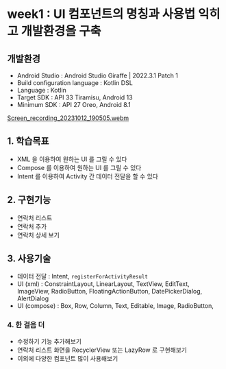 # week1 : UI 컴포넌트의 명칭과 사용법 익히고 개발환경을 구축

## 개발환경
* Android Studio : Android Studio Giraffe | 2022.3.1 Patch 1
* Build configuration language : Kotlin DSL
* Language : Kotlin
* Target SDK : API 33 Tiramisu, Android 13 
* Minimum SDK : API 27 Oreo, Android 8.1
  
[Screen_recording_20231012_190505.webm](https://github.com/KakaoTechCamp-Android-Step2-2023/week1/assets/24618293/57b65fea-1d8a-44c5-9db5-62082afa86ce)

## 1. 학습목표

- XML 을 이용하여 원하는 UI 를 그릴 수 있다
- Compose 를 이용하여 원하는 UI 를 그릴 수 있다
- Intent 를 이용하여 Activity 간 데이터 전달을 할 수 있다

## 2. 구현기능

- 연락처 리스트
- 연락처 추가
- 연락처 상세 보기

## 3. 사용기술

- 데이터 전달 : Intent, `registerForActivityResult`
- UI (xml) : ConstraintLayout, LinearLayout, TextView, EditText, ImageView, RadioButton, FloatingActionButton, DatePickerDialog, AlertDialog
- UI (compose) : Box, Row, Column, Text, Editable, Image, RadioButton,

### 4. 한 걸음 더

- 수정하기 기능 추가해보기
- 연락처 리스트 화면을 RecyclerView 또는 LazyRow 로 구현해보기
- 이외에 다양한 컴포넌트 많이 사용해보기
